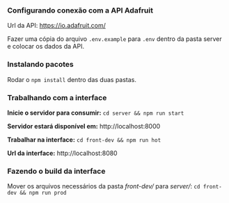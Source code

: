 ### Configurando conexão com a API Adafruit

Url da API: https://io.adafruit.com/

Fazer uma cópia do arquivo `.env.example` para `.env` dentro da pasta server e colocar os dados da API.

### Instalando pacotes

Rodar o `npm install` dentro das duas pastas.

### Trabalhando com a interface

**Inicie o servidor para consumir:** `cd server && npm run start`

**Servidor estará disponível em:** http://localhost:8000

**Trabalhar na interface:** `cd front-dev && npm run hot`

**Url da interface:** http://localhost:8080


### Fazendo o build da interface

Mover os arquivos necessários da pasta _front-dev/_ para _server/_: `cd front-dev && npm run prod`


